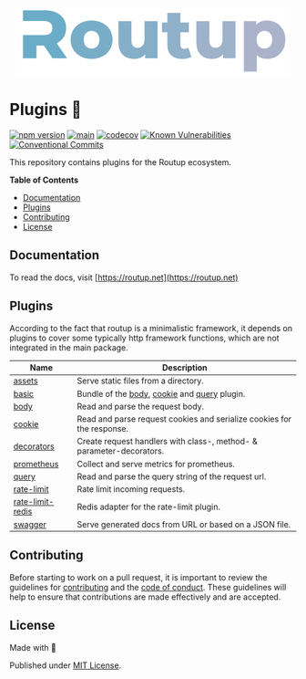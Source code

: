 <div align="center">

[![Routup banner](./.github/assets/banner.png)](https://routup.net)

</div>

# Plugins 🔌

[![npm version](https://badge.fury.io/js/routup.svg)](https://badge.fury.io/js/routup)
[![main](https://github.com/Tada5hi/routup/actions/workflows/main.yml/badge.svg)](https://github.com/Tada5hi/routup/actions/workflows/main.yml)
[![codecov](https://codecov.io/gh/tada5hi/routup/branch/master/graph/badge.svg?token=CLIA667K6V)](https://codecov.io/gh/tada5hi/routup)
[![Known Vulnerabilities](https://snyk.io/test/github/Tada5hi/routup/badge.svg)](https://snyk.io/test/github/Tada5hi/routup)
[![Conventional Commits](https://img.shields.io/badge/Conventional%20Commits-1.0.0-%23FE5196?logo=conventionalcommits&logoColor=white)](https://conventionalcommits.org)

This repository contains plugins for the Routup ecosystem. 

**Table of Contents**

- [Documentation](#documentation)
- [Plugins](#plugins)
- [Contributing](#contributing)
- [License](#license)

## Documentation

To read the docs, visit [https://routup.net](https://routup.net)

## Plugins

According to the fact that routup is a minimalistic framework, it depends on plugins to cover some 
typically http framework functions, which are not integrated in the main package.

| Name                                          | Description                                                                                        |
|-----------------------------------------------|----------------------------------------------------------------------------------------------------|
| [assets](packages/assets)                     | Serve static files from a directory.                                                               |
| [basic](packages/basic)                       | Bundle of the [body](packages/body), [cookie](packages/cookie) and [query](packages/query) plugin. |
| [body](packages/body)                         | Read and parse the request body.                                                                   |
| [cookie](packages/cookie)                     | Read and parse request cookies and serialize cookies for the response.                             |
| [decorators](packages/decorators)             | Create request handlers with class-, method- & parameter-decorators.                               |
| [prometheus](packages/prometheus)             | Collect and serve metrics for prometheus.                                                          |
| [query](packages/query)                       | Read and parse the query string of the request url.                                                |
| [rate-limit](packages/rate-limit)             | Rate limit incoming requests.                                                                      |
| [rate-limit-redis](packages/rate-limit-redis) | Redis adapter for the rate-limit plugin.                                                           |
| [swagger](packages/swagger)                   | Serve generated docs from URL or based on a JSON file.                                             |

## Contributing

Before starting to work on a pull request, it is important to review the guidelines for
[contributing](./CONTRIBUTING.md) and the [code of conduct](./CODE_OF_CONDUCT.md).
These guidelines will help to ensure that contributions are made effectively and are accepted.

## License

Made with 💚

Published under [MIT License](./LICENSE).
